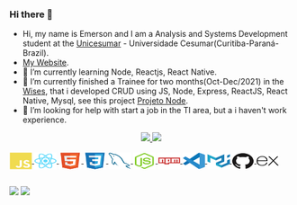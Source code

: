 ### Hi there 👋 
- Hi, my name is Emerson and I am a Analysis and Systems Development student at the [Unicesumar](https://www.unicesumar.edu.br//presencial/) - Universidade Cesumar(Curitiba-Paraná-Brazil).
- [My Website](https://jed2020.github.io/).
- 🌱 I’m currently learning Node, Reactjs, React Native.
- 🔭 I’m currently finished a Trainee for two months(Oct-Dec/2021) in the [Wises](https://www.wises.com.br/), that i developed CRUD using JS, Node, Express, ReactJS, React Native, Mysql, see this project [Projeto Node](https://github.com/Jed2020/projeto-node).
- 🤔 I’m looking for help with start a job in the TI area, but a i haven't work experience.
<div align="center">
  <a href="https://github.com/Jed2020">
  <img height="180em" src="https://github-readme-stats.vercel.app/api?username=Jed2020&show_icons=true&theme=dracula&include_all_commits=true&count_private=true"/>
  <img height="180em" src="https://github-readme-stats.vercel.app/api/top-langs/?username=Jed2020&layout=compact&langs_count=7&theme=dracula"/>
</div>
<div style="display: inline_block"><br>
  <img align="center" alt="Em-Js" height="30" width="40" src="https://raw.githubusercontent.com/devicons/devicon/master/icons/javascript/javascript-plain.svg">
  <img align="center" alt="Em-React" height="30" width="40" src="https://raw.githubusercontent.com/devicons/devicon/master/icons/react/react-original.svg">
  <img align="center" alt="Em-HTML" height="30" width="40" src="https://raw.githubusercontent.com/devicons/devicon/master/icons/html5/html5-original.svg">
  <img align="center" alt="Em-CSS" height="30" width="40" src="https://raw.githubusercontent.com/devicons/devicon/master/icons/css3/css3-original.svg">
  <img align="center" alt="Em-Mysql" height="30" width="40" src="https://raw.githubusercontent.com/devicons/devicon/master/icons/mysql/mysql-original.svg">
  <img align="center" alt="Em-Node" height="30" width="40" src="https://raw.githubusercontent.com/devicons/devicon/master/icons/nodejs/nodejs-original.svg">
  <img align="center" alt="Em-NPM" height="30" width="40" src="https://raw.githubusercontent.com/devicons/devicon/master/icons/npm/npm-original-wordmark.svg">
  <img align="center" alt="Em-VS" height="30" width="40" src="https://raw.githubusercontent.com/devicons/devicon/master/icons/vscode/vscode-original.svg">
  <img align="center" alt="Em-MUI" height="30" width="40" src="https://raw.githubusercontent.com/devicons/devicon/master/icons/materialui/materialui-original.svg">
  <img align="center" alt="Em-Github" height="30" width="40" src="https://raw.githubusercontent.com/devicons/devicon/master/icons/github/github-original.svg">
  <img align="center" alt="Em-Express" height="30" width="40" src="https://raw.githubusercontent.com/devicons/devicon/master/icons/express/express-original.svg">
</div>
  
  ##
  
  <div> 
  <a href = "mailto:deparisje@gmail.com"><img src="https://img.shields.io/badge/-Gmail-%23333?style=for-the-badge&logo=gmail&logoColor=white" target="_blank"></a>
  <a href="https://www.linkedin.com/in/emerson-deparis-3603501a4/" target="_blank"><img src="https://img.shields.io/badge/-LinkedIn-%230077B5?style=for-the-badge&logo=linkedin&logoColor=white" target="_blank"></a>  
</div>
<!--
**Jed2020/Jed2020** is a ✨ _special_ ✨ repository because its `README.md` (this file) appears on your GitHub profile.

Here are some ideas to get you started:

- 🔭 I’m currently working on ...
- 🌱 I’m currently learning ...
- 👯 I’m looking to collaborate on ...
- 🤔 I’m looking for help with ...
- 💬 Ask me about ...
- 📫 How to reach me: ...
- 😄 Pronouns: ...
- ⚡ Fun fact: ...
-->
